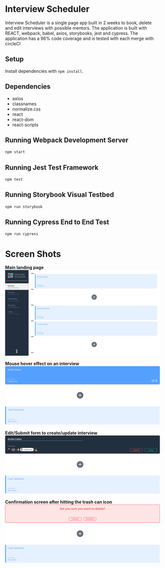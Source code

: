 # Interview Scheduler

Interview Scheduler is a single page app built in 2 weeks to book, delete and edit interviews with possible mentors.
The application is built with REACT, webpack, babel, axios, storybooks, jest and cypress. The application has a 96% code coverage and is tested with each merge with circleCI 

## Setup

Install dependencies with `npm install`.

## Dependencies

- axios
- classnames
- normalize.css
- react
- react-dom
- react-scripts

## Running Webpack Development Server

```sh
npm start
```

## Running Jest Test Framework

```sh
npm test
```

## Running Storybook Visual Testbed

```sh
npm run storybook
```

## Running Cypress End to End Test

```sh
npm run cypress
```
# Screen Shots

**Main landing page**
!["Main screeen showing all of the interviews"](https://raw.githubusercontent.com/briantran98/scheduler/master/docs/screenshots/Landing-page.png)

**Mouse hover effect on an interview**
!["Appointment card showing the edit and delete button with a mouse hover"](https://raw.githubusercontent.com/briantran98/scheduler/master/docs/screenshots/Hover.png)

**Edit/Submit form to create/update interview**
!["Form to create or update an interview"](https://raw.githubusercontent.com/briantran98/scheduler/master/docs/screenshots/Form.png)

**Confirmation screen after hitting the trash can icon**
!["Confirmation screen to safeguard against destructive ability"](https://raw.githubusercontent.com/briantran98/scheduler/master/docs/screenshots/Confirmation.png)
